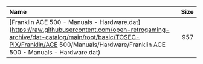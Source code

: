 |Name|Size|
|:---|---:|
|[Franklin ACE 500 - Manuals - Hardware.dat](https://raw.githubusercontent.com/open-retrogaming-archive/dat-catalog/main/root/basic/TOSEC-PIX/Franklin/ACE 500/Manuals/Hardware/Franklin ACE 500 - Manuals - Hardware.dat)|957|

